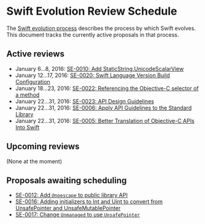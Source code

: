# Swift Evolution Review Schedule

The [Swift evolution process][evolution-process] describes the process
by which Swift evolves. This document tracks the currently active
proposals in that process.

## Active reviews

* January 6...8, 2016: [SE-0010: Add StaticString.UnicodeScalarView](proposals/0010-add-staticstring-unicodescalarview.md)
* January 12...17, 2016: [SE-0020: Swift Language Version Build Configuration](proposals/0020-if-swift-version.md)
* January 18...23, 2016: [SE-0022: Referencing the Objective-C selector of a method](proposals/0022-objc-selectors.md)
* January 22...31, 2016: [SE-0023: API Design Guidelines](proposals/0006-apply-api-guidelines-to-the-standard-library.md)
* January 22...31, 2016: [SE-0006: Apply API Guidelines to the Standard Library](proposals/0006-apply-api-guidelines-to-the-standard-library.md)
* January 22...31, 2016: [SE-0005: Better Translation of Objective-C APIs Into Swift](proposals/0005-objective-c-name-translation.md)

## Upcoming reviews

(None at the moment)

## Proposals awaiting scheduling

* [SE-0012: Add `@noescape` to public library API](proposals/0012-add-noescape-to-public-library-api.md)
* [SE-0016: Adding initializers to Int and Uint to convert from UnsafePointer and UnsafeMutablePointer](proposals/0016-initializers-for-converting-unsafe-pointers-to-ints.md)
* [SE-0017: Change `Unmanaged` to use `UnsafePointer`](proposals/0017-convert-unmanaged-to-use-unsafepointer.md)


[evolution-process]: process.md  "The Swift evolution process"

